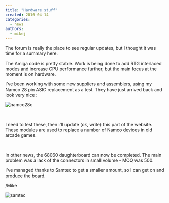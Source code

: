 ```yaml
---
title: "Hardware stuff"
created: 2016-04-14
categories: 
  - news
authors: 
  - mikej
---
```


The forum is really the place to see regular updates, but I thought it was time for a summary here.

The Amiga code is pretty stable. Work is being done to add RTG interlaced modes and increase CPU performance further, but the main focus at the moment is on hardware.

I've been working with some new suppliers and assemblers, using my Namco 28 pin ASIC replacement as a test. They have just arrived back and look very nice :

![namco28c](@assets/images/namco28c-259x300.jpg)

 

I need to test these, then I'll update (ok, write) this part of the website. These modules are used to replace a number of Namco devices in old arcade games.

 

In other news, the 68060 daughterboard can now be completed. The main problem was a lack of the connectors in small volume - MOQ was 500.

I've managed thanks to Samtec to get a smaller amount, so I can get on and produce the board.

/Mike

![samtec](@assets/images/samtec-300x169.jpg)
